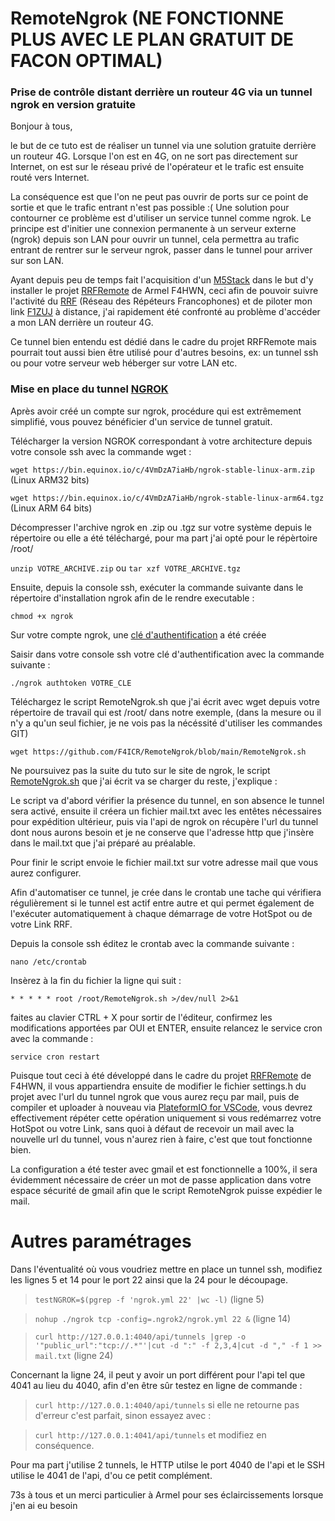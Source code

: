 # RemoteNgrok (NE FONCTIONNE PLUS AVEC LE PLAN GRATUIT DE FACON OPTIMAL)
### Prise de contrôle distant derrière un routeur 4G via un tunnel ngrok en version gratuite

Bonjour à tous, 

le but de ce tuto est de réaliser un tunnel via une solution gratuite derrière un routeur 4G. 
Lorsque l'on est en 4G, on ne sort pas directement sur Internet, on est sur le réseau privé de l'opérateur et le trafic est ensuite routé vers Internet. 

La conséquence est que l'on ne peut pas ouvrir de ports sur ce point de sortie et que le trafic entrant n'est pas possible :( 
Une solution pour contourner ce problème est d'utiliser un service tunnel comme ngrok. 
Le principe est d'initier une connexion permanente à un serveur externe (ngrok) depuis son LAN pour ouvrir un tunnel, cela permettra au trafic entrant de rentrer sur le serveur ngrok, passer dans le tunnel pour arriver sur son LAN.

Ayant depuis peu de temps fait l'acquisition d'un [M5Stack](https://m5stack.com/) dans le but d'y installer le projet [RRFRemote](https://github.com/armel/RRFRemote) de Armel F4HWN, ceci afin de pouvoir suivre l'activité du [RRF](https://f5nlg.wordpress.com/2015/12/28/nouveau-reseau-french-repeater-network/) (Réseau des Répéteurs Francophones) et de piloter mon link [F1ZUJ](https://www.qrz.com/db/F1ZUJ) à distance, j'ai rapidement été confronté au problème d'accéder a mon LAN derrière un routeur 4G.

Ce tunnel bien entendu est dédié dans le cadre du projet RRFRemote mais pourrait tout aussi bien être utilisé pour d'autres besoins, ex: un tunnel ssh ou pour votre serveur web héberger sur votre LAN etc.

### Mise en place du tunnel [NGROK](https://dashboard.ngrok.com/get-started/setup)

Après avoir créé un compte sur ngrok, procédure qui est extrêmement simplifié, vous pouvez bénéficier d'un service de tunnel gratuit.

Télécharger la version NGROK correspondant à votre architecture depuis votre console ssh avec la commande wget : 

`wget https://bin.equinox.io/c/4VmDzA7iaHb/ngrok-stable-linux-arm.zip` (Linux ARM32 bits)

`wget https://bin.equinox.io/c/4VmDzA7iaHb/ngrok-stable-linux-arm64.tgz` (Linux ARM 64 bits)

Décompresser l'archive ngrok en .zip ou .tgz sur votre système depuis le répertoire ou elle a été téléchargé, pour ma part j'ai opté pour le répèrtoire /root/

`unzip VOTRE_ARCHIVE.zip` ou `tar xzf VOTRE_ARCHIVE.tgz`

Ensuite, depuis la console ssh, exécuter la commande suivante dans le répertoire d'installation ngrok afin de le rendre executable :

`chmod +x ngrok`

Sur votre compte ngrok, une [clé d'authentification](https://dashboard.ngrok.com/get-started/setup) a été créée

Saisir dans votre console ssh votre clé d'authentification avec la commande suivante :

`./ngrok authtoken VOTRE_CLE`

Téléchargez le script RemoteNgrok.sh que j'ai écrit avec wget depuis votre répertoire de travail qui est /root/ dans notre exemple, (dans la mesure ou il n'y a qu'un seul fichier, je ne vois pas la nécéssité d'utiliser les commandes GIT)

`wget https://github.com/F4ICR/RemoteNgrok/blob/main/RemoteNgrok.sh`

Ne poursuivez pas la suite du tuto sur le site de ngrok, le script [RemoteNgrok.sh](https://github.com/F4ICR/RemoteNgrok/blob/main/RemoteNgrok.sh) que j'ai écrit va se charger du reste, j'explique :

Le script va d'abord vérifier la présence du tunnel, en son absence le tunnel sera activé, ensuite il créera un fichier mail.txt avec les entêtes nécessaires pour expédition ultérieur, puis via l'api de ngrok on récupère l'url du tunnel dont nous aurons besoin et je ne conserve que l'adresse http que j'insère dans le mail.txt que j'ai préparé au préalable.

Pour finir le script envoie le fichier mail.txt sur votre adresse mail que vous aurez configurer.

Afin d'automatiser ce tunnel, je crée dans le crontab une tache qui vérifiera régulièrement si le tunnel est actif entre autre et qui permet également de l'exécuter automatiquement à chaque démarrage de votre HotSpot ou de votre Link RRF.

Depuis la console ssh éditez le crontab avec la commande suivante :

`nano /etc/crontab`

Insèrez à la fin du fichier la ligne qui suit :

`* * * * * root /root/RemoteNgrok.sh >/dev/null 2>&1`

faites au clavier CTRL + X pour sortir de l'éditeur, confirmez les modifications apportées par OUI et ENTER, ensuite relancez le service cron avec la commande :

`service cron restart`

Puisque tout ceci à été développé dans le cadre du projet [RRFRemote](https://github.com/armel/RRFRemote) de F4HWN, il vous appartiendra ensuite de modifier le fichier settings.h du projet avec l'url du tunnel ngrok que vous aurez reçu par mail, puis de compiler et uploader à nouveau via [PlateformIO for VSCode](https://platformio.org/install/ide?install=vscode), vous devrez effectivement répéter cette opération uniquement si vous redémarrez votre HotSpot ou votre Link, sans quoi à défaut de recevoir un mail avec la nouvelle url du tunnel, vous n'aurez rien à faire, c'est que tout fonctionne bien.

La configuration a été tester avec gmail et est fonctionnelle a 100%, il sera évidemment nécessaire de créer un mot de passe application dans votre espace sécurité de gmail afin que le script RemoteNgrok puisse expédier le mail.

# Autres paramétrages

Dans l'éventualité où vous voudriez mettre en place un tunnel ssh, modifiez les lignes 5 et 14 pour le port 22 ainsi que la 24 pour le découpage.

> `testNGROK=$(pgrep -f 'ngrok.yml 22' |wc -l)` (ligne 5)

> `nohup ./ngrok tcp -config=.ngrok2/ngrok.yml 22 &` (ligne 14)

> `curl http://127.0.0.1:4040/api/tunnels |grep -o '"public_url":"tcp://.*"'|cut -d ":" -f 2,3,4|cut -d "," -f 1 >> mail.txt` (ligne 24)

Concernant la ligne 24, il peut y avoir un port différent pour l'api tel que 4041 au lieu du 4040, afin d'en être sûr testez en ligne de commande : 

> `curl http://127.0.0.1:4040/api/tunnels` si elle ne retourne pas d'erreur c'est parfait, sinon essayez avec :

> `curl http://127.0.0.1:4041/api/tunnels` et modifiez en conséquence.

Pour ma part j'utilise 2 tunnels, le HTTP utilse le port 4040 de l'api et le SSH utilise le 4041 de l'api, d'ou ce petit complément.



73s à tous et un merci particulier à Armel pour ses éclaircissements lorsque j'en ai eu besoin
